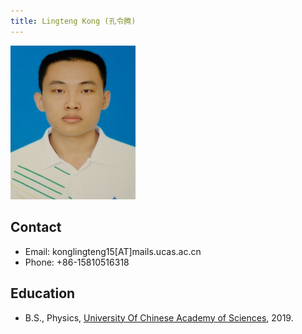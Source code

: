 ```yaml
---
title: Lingteng Kong (孔令腾)
---
```



<img src="/images/Lingteng_Kong.jpg" width="200"/>

## Contact
- Email: konglingteng15[AT]mails.ucas.ac.cn
- Phone: +86-15810516318
 
## Education
- B.S., Physics, [University Of Chinese Academy of Sciences](http://www.ucas.ac.cn), 2019.
 




